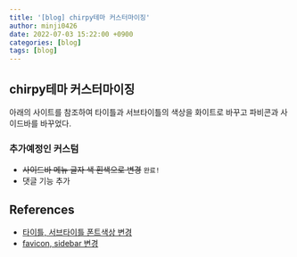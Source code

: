 ```yaml
---
title: '[blog] chirpy테마 커스터마이징'
author: minji0426
date: 2022-07-03 15:22:00 +0900
categories: [blog]
tags: [blog]
---
```


## chirpy테마 커스터마이징

아래의 사이트를 참조하여 타이틀과 서브타이틀의 색상을 화이트로 바꾸고
파비콘과 사이드바를 바꾸었다.

### 추가예정인 커스텀

- ~~사이드바 메뉴 글자 색 흰색으로 변경~~ `완료!`
- 댓글 기능 추가 


## References
- [타이틀, 서브타이틀 폰트색상 변경](https://www.irgroup.org/posts/Chirpy-%ED%85%8C%EB%A7%88-%EC%BB%A4%EC%8A%A4%ED%84%B0%EB%A7%88%EC%9D%B4%EC%A7%95/#%EB%B8%94%EB%A1%9C%EA%B7%B8-%ED%83%80%EC%9D%B4%ED%8B%80%EA%B3%BC-%EC%84%9C%EB%B8%8C%ED%83%80%EC%9D%B4%ED%8B%80-%ED%8F%B0%ED%8A%B8%EC%83%89%EC%83%81-%EB%B0%94%EA%BE%B8%EA%B8%B0)
- [favicon, sidebar 변경](https://wlqmffl0102.github.io/posts/Customizing-Blogs/)